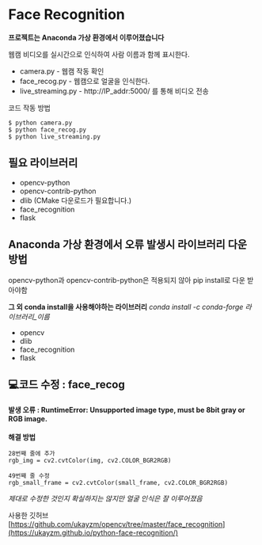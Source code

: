 # Face Recognition

**프로젝트는 Anaconda 가상 환경에서 이루어졌습니다**

웹캠 비디오를 실시간으로 인식하여 사람 이름과 함께 표시한다.

* camera.py - 웹캠 작동 확인
* face_recog.py - 웹캠으로 얼굴을 인식한다.
* live_streaming.py - http://IP_addr:5000/ 를 통해 비디오 전송

코드 작동 방법
```
$ python camera.py
$ python face_recog.py
$ python live_streaming.py
```

## 필요 라이브러리
* opencv-python
* opencv-contrib-python
* dlib (CMake 다운로드가 필요합니다.)
* face_recognition
* flask

## Anaconda 가상 환경에서 오류 발생시 라이브러리 다운 방법
opencv-python과 opencv-contrib-python은 적용되지 않아 pip install로 다운 받아야함

**그 외 conda install을 사용해야하는 라이브러리**
*conda install -c conda-forge 라이브러리_이름*
- opencv
- dlib
- face_recognition
- flask

## 💻코드 수정 : face_recog
#### 발생 오류 : RuntimeError: Unsupported image type, must be 8bit gray or RGB image.

**해결 방법**
```
28번째 줄에 추가
rgb_img = cv2.cvtColor(img, cv2.COLOR_BGR2RGB) 

49번째 줄 수정
rgb_small_frame = cv2.cvtColor(small_frame, cv2.COLOR_BGR2RGB)
```

*제대로 수정한 것인지 확실하지는 않지만 얼굴 인식은 잘 이루어졌음*

사용한 깃허브 [https://github.com/ukayzm/opencv/tree/master/face_recognition](https://ukayzm.github.io/python-face-recognition/)
